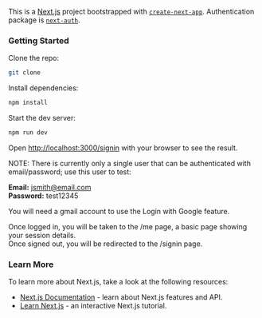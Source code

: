 This is a [Next.js](https://nextjs.org/) project bootstrapped with [`create-next-app`](https://github.com/vercel/next.js/tree/canary/packages/create-next-app).
Authentication package is [`next-auth`](https://next-auth.js.org/).

### Getting Started

Clone the repo:

```bash
git clone 
```
Install dependencies:

```bash
npm install
```
Start the dev server:

```bash
npm run dev
```

Open [http://localhost:3000/signin](http://localhost:3000/singin) with your browser to see the result.

NOTE: There is currently only a single user that can be authenticated with email/password; use this user to test:

**Email:** jsmith@email.com  
**Password:** test12345

You will need a gmail account to use the Login with Google feature.

Once logged in, you will be taken to the /me page, a basic page showing your session details.  
Once signed out, you will be redirected to the /signin page.

### Learn More

To learn more about Next.js, take a look at the following resources:

- [Next.js Documentation](https://nextjs.org/docs) - learn about Next.js features and API.
- [Learn Next.js](https://nextjs.org/learn) - an interactive Next.js tutorial.
